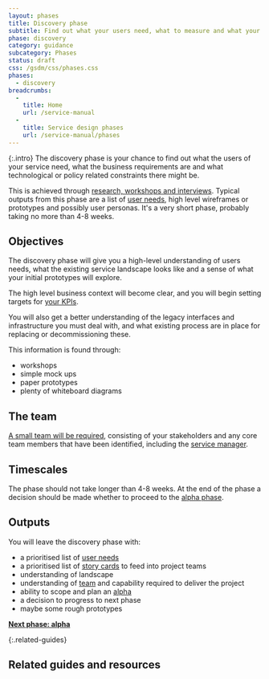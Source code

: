 ```yaml
---
layout: phases
title: Discovery phase
subtitle: Find out what your users need, what to measure and what your constraints are
phase: discovery
category: guidance
subcategory: Phases
status: draft
css: /gsdm/css/phases.css
phases:
  - discovery
breadcrumbs:
  -
    title: Home
    url: /service-manual
  - 
    title: Service design phases
    url: /service-manual/phases
---
```


{:.intro}
The discovery phase is your chance to find out what the users of your service need, what the business requirements are and what technological or policy related constraints there might be.

This is achieved through [research, workshops and interviews](/service-manual/users/introduction-to-user-research.html). Typical outputs from this phase are a list of [user needs](/service-manual/users/user-needs.html), high level wireframes or prototypes and possibly user personas. It's a very short phase, probably taking no more than 4-8 weeks.

## Objectives

The discovery phase will give you a high-level understanding of users needs, what the existing service landscape looks like and a sense of what your initial prototypes will explore.

The high level business context will become clear, and you will begin setting targets for [your KPIs](/service-manual/measurement).

You will also get a better understanding of the legacy interfaces and infrastructure you must deal with, and what existing process are in place for replacing or decommissioning these.

This information is found through:

* workshops
* simple mock ups
* paper prototypes 
* plenty of whiteboard diagrams

## The team

[A small team will be required](/service-manual/the-team), consisting of your stakeholders and any core team members that have been identified, including the [service manager](/service-manual/the-team/service-manager.html).

## Timescales

The phase should not take longer than 4-8 weeks. At the end of the phase a decision should be made whether to proceed to the [alpha phase](/service-manual/phases/alpha.html).

## Outputs

You will leave the discovery phase with:

* a prioritised list of [user needs](/service-manual/users/user-needs.html)
* a prioritised list of [story cards](/service-manual/agile/writing-user-stories.html) to feed into project teams
* understanding of landscape
* understanding of [team](/service-manual/the-team) and capability required to deliver the project
* ability to scope and plan an [alpha](/service-manual/phases/alpha.html)
* a decision to progress to next phase
* maybe some rough prototypes

**[Next phase: alpha](/service-manual/phases/alpha.html)**

{:.related-guides}
## Related guides and resources
